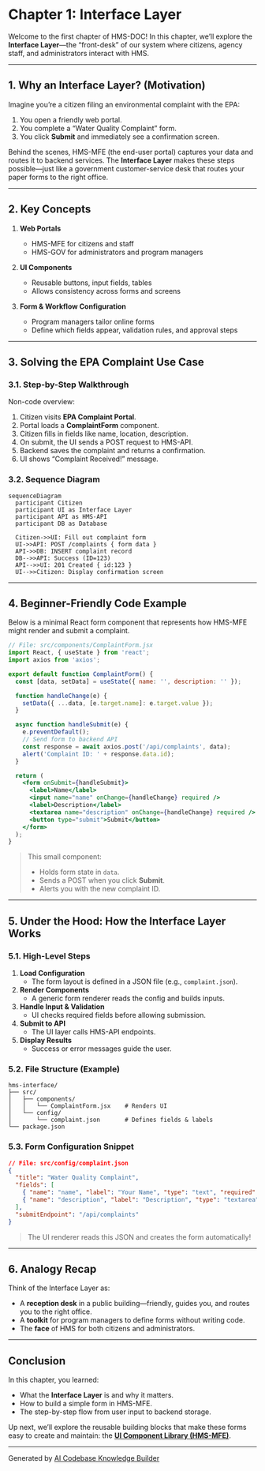 # Chapter 1: Interface Layer

Welcome to the first chapter of HMS-DOC! In this chapter, we’ll explore the **Interface Layer**—the “front-desk” of our system where citizens, agency staff, and administrators interact with HMS.

---

## 1. Why an Interface Layer? (Motivation)

Imagine you’re a citizen filing an environmental complaint with the EPA:

1. You open a friendly web portal.
2. You complete a “Water Quality Complaint” form.
3. You click **Submit** and immediately see a confirmation screen.

Behind the scenes, HMS-MFE (the end-user portal) captures your data and routes it to backend services. The **Interface Layer** makes these steps possible—just like a government customer-service desk that routes your paper forms to the right office.

---

## 2. Key Concepts

1. **Web Portals**  
   - HMS-MFE for citizens and staff  
   - HMS-GOV for administrators and program managers  

2. **UI Components**  
   - Reusable buttons, input fields, tables  
   - Allows consistency across forms and screens  

3. **Form & Workflow Configuration**  
   - Program managers tailor online forms  
   - Define which fields appear, validation rules, and approval steps  

---

## 3. Solving the EPA Complaint Use Case

### 3.1. Step-by-Step Walkthrough

Non-code overview:

1. Citizen visits **EPA Complaint Portal**.  
2. Portal loads a **ComplaintForm** component.  
3. Citizen fills in fields like name, location, description.  
4. On submit, the UI sends a POST request to HMS-API.  
5. Backend saves the complaint and returns a confirmation.  
6. UI shows “Complaint Received!” message.

### 3.2. Sequence Diagram

```mermaid
sequenceDiagram
  participant Citizen
  participant UI as Interface Layer
  participant API as HMS-API
  participant DB as Database

  Citizen->>UI: Fill out complaint form
  UI->>API: POST /complaints { form data }
  API->>DB: INSERT complaint record
  DB-->>API: Success (ID=123)
  API-->>UI: 201 Created { id:123 }
  UI-->>Citizen: Display confirmation screen
```

---

## 4. Beginner-Friendly Code Example

Below is a minimal React form component that represents how HMS-MFE might render and submit a complaint.

```jsx
// File: src/components/ComplaintForm.jsx
import React, { useState } from 'react';
import axios from 'axios';

export default function ComplaintForm() {
  const [data, setData] = useState({ name: '', description: '' });

  function handleChange(e) {
    setData({ ...data, [e.target.name]: e.target.value });
  }

  async function handleSubmit(e) {
    e.preventDefault();
    // Send form to backend API
    const response = await axios.post('/api/complaints', data);
    alert('Complaint ID: ' + response.data.id);
  }

  return (
    <form onSubmit={handleSubmit}>
      <label>Name</label>
      <input name="name" onChange={handleChange} required />
      <label>Description</label>
      <textarea name="description" onChange={handleChange} required />
      <button type="submit">Submit</button>
    </form>
  );
}
```

> This small component:
> - Holds form state in `data`.  
> - Sends a POST when you click **Submit**.  
> - Alerts you with the new complaint ID.

---

## 5. Under the Hood: How the Interface Layer Works

### 5.1. High-Level Steps

1. **Load Configuration**  
   - The form layout is defined in a JSON file (e.g., `complaint.json`).  
2. **Render Components**  
   - A generic form renderer reads the config and builds inputs.  
3. **Handle Input & Validation**  
   - UI checks required fields before allowing submission.  
4. **Submit to API**  
   - The UI layer calls HMS-API endpoints.  
5. **Display Results**  
   - Success or error messages guide the user.

### 5.2. File Structure (Example)

```
hms-interface/
├── src/
│   ├── components/
│   │   └── ComplaintForm.jsx    # Renders UI
│   └── config/
│       └── complaint.json       # Defines fields & labels
└── package.json
```

### 5.3. Form Configuration Snippet

```json
// File: src/config/complaint.json
{
  "title": "Water Quality Complaint",
  "fields": [
    { "name": "name", "label": "Your Name", "type": "text", "required": true },
    { "name": "description", "label": "Description", "type": "textarea", "required": true }
  ],
  "submitEndpoint": "/api/complaints"
}
```

> The UI renderer reads this JSON and creates the form automatically!

---

## 6. Analogy Recap

Think of the Interface Layer as:

- A **reception desk** in a public building—friendly, guides you, and routes you to the right office.  
- A **toolkit** for program managers to define forms without writing code.  
- The **face** of HMS for both citizens and administrators.

---

## Conclusion

In this chapter, you learned:

- What the **Interface Layer** is and why it matters.  
- How to build a simple form in HMS-MFE.  
- The step-by-step flow from user input to backend storage.  

Up next, we’ll explore the reusable building blocks that make these forms easy to create and maintain: the **[UI Component Library (HMS-MFE)](02_ui_component_library__hms_mfe__.md)**.

---

Generated by [AI Codebase Knowledge Builder](https://github.com/The-Pocket/Tutorial-Codebase-Knowledge)